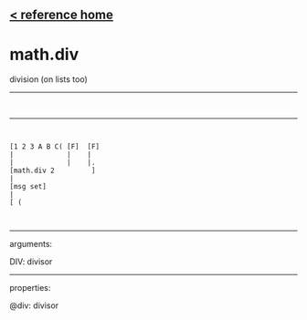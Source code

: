 [< reference home](index.html)
---

# math.div


division (on lists too)

---

<br>


---


```


[1 2 3 A B C( [F]  [F]
|             |    |
|             |    |.
[math.div 2         ]
|
[msg set]
|
[ (

            
```

---
arguments:

DIV: divisor<br>

---
properties:

@div: divisor<br>

